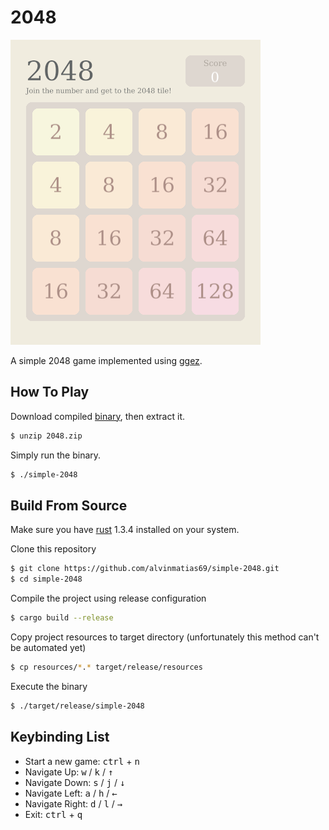 # 2048
![gameplay](2048.png)

A simple 2048 game implemented using [ggez](https://ggez.rs/).

## How To Play
Download compiled [binary](2048.zip), then extract it.
```sh
$ unzip 2048.zip
```

Simply run the binary.
```sh
$ ./simple-2048
```

## Build From Source
Make sure you have [rust](https://www.rust-lang.org/) 1.3.4 installed on your system.

Clone this repository
```sh
$ git clone https://github.com/alvinmatias69/simple-2048.git
$ cd simple-2048
```

Compile the project using release configuration
```sh
$ cargo build --release
```

Copy project resources to target directory (unfortunately this method can't be automated yet)
```sh
$ cp resources/*.* target/release/resources
```

Execute the binary
```sh
$ ./target/release/simple-2048
```

## Keybinding List
* Start a new game: <kbd>ctrl</kbd> + <kbd>n</kbd>
* Navigate Up: <kbd>w</kbd> / <kbd>k</kbd> / <kbd>&#8593;</kbd>
* Navigate Down: <kbd>s</kbd> / <kbd>j</kbd> / <kbd>&#8595;</kbd>
* Navigate Left: <kbd>a</kbd> / <kbd>h</kbd> / <kbd>&#8592;</kbd>
* Navigate Right: <kbd>d</kbd> / <kbd>l</kbd> / <kbd>&#8594;</kbd>
* Exit: <kbd>ctrl</kbd> + <kbd>q</kbd>
